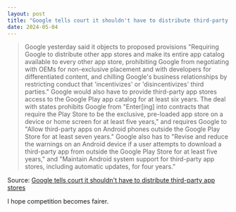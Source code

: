 ```yaml
---
layout: post
title: "Google tells court it shouldn't have to distribute third-party app stores"
date: 2024-05-04
---
```


> Google yesterday said it objects to proposed provisions "Requiring Google
to distribute other app stores and make its entire app catalog available to
every other app store, prohibiting Google from negotiating with OEMs for
non-exclusive placement and with developers for differentiated content, and
chilling Google's business relationships by restricting conduct that
'incentivizes' or 'disincentivizes' third parties." Google would also have
to provide third-party app stores access to the Google Play app catalog for
at least six years. The deal with states prohibits Google from "Enter[ing]
into contracts that require the Play Store to be the exclusive, pre-loaded
app store on a device or home screen for at least five years," and requires
Google to "Allow third-party apps on Android phones outside the Google Play
Store for at least seven years." Google also has to "Revise and reduce the
warnings on an Android device if a user attempts to download a third-party
app from outside the Google Play Store for at least five years," and
"Maintain Android system support for third-party app stores, including
automatic updates, for four years."

Source: [Google tells court it shouldn't have to distribute third-party app
stores](https://arstechnica.com/?p=2021743)

I hope competition becomes fairer.

